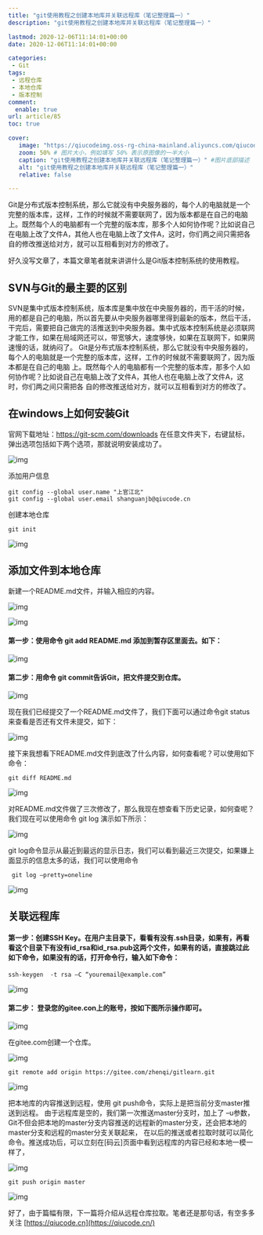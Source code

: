 ```yaml
---
title: "git使用教程之创建本地库并关联远程库（笔记整理篇一）"
description: "git使用教程之创建本地库并关联远程库（笔记整理篇一）"

lastmod: 2020-12-06T11:14:01+00:00
date: 2020-12-06T11:14:01+00:00

categories:
 - Git
tags:
 - 远程仓库
 - 本地仓库
 - 版本控制
comment:
  enable: true
url: article/85
toc: true

cover:
   image: "https://qiucodeimg.oss-rg-china-mainland.aliyuncs.com/qiucode2020/1607248141604.png" #图片路径例如：posts/tech/123/123.png
   zoom: 50% # 图片大小，例如填写 50% 表示原图像的一半大小
   caption: "git使用教程之创建本地库并关联远程库（笔记整理篇一）" #图片底部描述
   alt: "git使用教程之创建本地库并关联远程库（笔记整理篇一）"
   relative: false

---
```


Git是分布式版本控制系统，那么它就没有中央服务器的，每个人的电脑就是一个完整的版本库，这样，工作的时候就不需要联网了，因为版本都是在自己的电脑 上。既然每个人的电脑都有一个完整的版本库，那多个人如何协作呢？比如说自己在电脑上改了文件A，其他人也在电脑上改了文件A，这时，你们两之间只需把各 自的修改推送给对方，就可以互相看到对方的修改了。

<!--more-->

 好久没写文章了，本篇文章笔者就来讲讲什么是Git版本控制系统的使用教程。

## SVN与Git的最主要的区别

   SVN是集中式版本控制系统，版本库是集中放在中央服务器的，而干活的时候，用的都是自己的电脑，所以首先要从中央服务器哪里得到最新的版本，然后干活， 干完后，需要把自己做完的活推送到中央服务器。集中式版本控制系统是必须联网才能工作，如果在局域网还可以，带宽够大，速度够快，如果在互联网下，如果网 速慢的话，就纳闷了。
   Git是分布式版本控制系统，那么它就没有中央服务器的，每个人的电脑就是一个完整的版本库，这样，工作的时候就不需要联网了，因为版本都是在自己的电脑 上。既然每个人的电脑都有一个完整的版本库，那多个人如何协作呢？比如说自己在电脑上改了文件A，其他人也在电脑上改了文件A，这时，你们两之间只需把各 自的修改推送给对方，就可以互相看到对方的修改了。

## 在windows上如何安装Git

   官网下载地址：https://git-scm.com/downloads
在任意文件夹下，右键鼠标，弹出选项包括如下两个选项，那就说明安装成功了。

![img](https://qiucodeimg.oss-rg-china-mainland.aliyuncs.com/qiucode2020/1607248141604.png)

添加用户信息

```shell
git config --global user.name "上官江北"
git config --global user.email shanguanjb@qiucode.cn
```



创建本地仓库

```shell
git init
```



![img](https://qiucodeimg.oss-rg-china-mainland.aliyuncs.com/qiucode2020/1607248906787.png)

## 添加文件到本地仓库

新建一个README.md文件，并输入相应的内容。

![img](https://qiucodeimg.oss-rg-china-mainland.aliyuncs.com/qiucode2020/1607249024995.png)

![img](https://qiucodeimg.oss-rg-china-mainland.aliyuncs.com/qiucode2020/1607249215172.png)

#### 第一步：使用命令 git add README.md 添加到暂存区里面去。如下：

![img](https://qiucodeimg.oss-rg-china-mainland.aliyuncs.com/qiucode2020/1607249363561.png)

#### 第二步：用命令 git commit告诉Git，把文件提交到仓库。

![img](https://qiucodeimg.oss-rg-china-mainland.aliyuncs.com/qiucode2020/1607251050166.png)

现在我们已经提交了一个README.md文件了，我们下面可以通过命令git status来查看是否还有文件未提交，如下：

![img](https://qiucodeimg.oss-rg-china-mainland.aliyuncs.com/qiucode2020/1607251183191.png)

接下来我想看下README.md文件到底改了什么内容，如何查看呢？可以使用如下命令：

```shell
git diff README.md
```



![img](https://qiucodeimg.oss-rg-china-mainland.aliyuncs.com/qiucode2020/1607251316016.png)

对README.md文件做了三次修改了，那么我现在想查看下历史记录，如何查呢？我们现在可以使用命令 git log 演示如下所示：

![img](https://qiucodeimg.oss-rg-china-mainland.aliyuncs.com/qiucode2020/1607251453042.png)

git log命令显示从最近到最远的显示日志，我们可以看到最近三次提交，如果嫌上面显示的信息太多的话，我们可以使用命令

```shell
 git log –pretty=oneline
```



![img](https://qiucodeimg.oss-rg-china-mainland.aliyuncs.com/qiucode2020/1607251559946.png)

## 关联远程库

#### 第一步：创建SSH Key。在用户主目录下，看看有没有.ssh目录，如果有，再看看这个目录下有没有id_rsa和id_rsa.pub这两个文件，如果有的话，直接跳过此如下命令，如果没有的话，打开命令行，输入如下命令：

```shell
ssh-keygen  -t rsa –C “youremail@example.com”
```



![img](https://qiucodeimg.oss-rg-china-mainland.aliyuncs.com/qiucode2020/1607251863506.png)

#### 第二步： 登录您的gitee.con上的账号，按如下图所示操作即可。

![img](https://qiucodeimg.oss-rg-china-mainland.aliyuncs.com/qiucode2020/1607252324188.png)

在gitee.com创建一个仓库。

![img](https://qiucodeimg.oss-rg-china-mainland.aliyuncs.com/qiucode2020/1607252445416.png)

```shell
git remote add origin https://gitee.com/zhenqi/gitlearn.git
```



![img](https://qiucodeimg.oss-rg-china-mainland.aliyuncs.com/qiucode2020/1607252576929.png)

 把本地库的内容推送到远程，使用 git push命令，实际上是把当前分支master推送到远程。
   由于远程库是空的，我们第一次推送master分支时，加上了 –u参数，Git不但会把本地的master分支内容推送的远程新的master分支，还会把本地的master分支和远程的master分支关联起来， 在以后的推送或者拉取时就可以简化命令。推送成功后，可以立刻在[码云]页面中看到远程库的内容已经和本地一模一样了，

![img](https://qiucodeimg.oss-rg-china-mainland.aliyuncs.com/qiucode2020/1607252768209.png)

```shell
git push origin master
```



![img](https://qiucodeimg.oss-rg-china-mainland.aliyuncs.com/qiucode2020/1607252833315.png)

好了，由于篇幅有限，下一篇将介绍从远程仓库拉取。笔者还是那句话，有空多多关注 [https://qiucode.cn](https://qiucode.cn/)